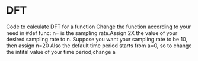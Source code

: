 # DFT
Code to calculate DFT for a function
Change the function according to your need in #def func:
n= is the sampling rate.Assign 2X the value of your desired sampling rate to n.
Suppose you want your sampling rate to be 10, then assign n=20
Also the default time period starts from a=0, so to change the intital value of your time period,change a
